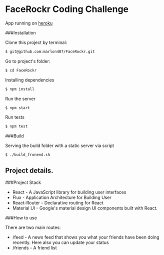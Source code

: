 # FaceRockr Coding Challenge

App running on [heroku](https://guarded-depths-50089.herokuapp.com/#/)

###Installation

Clone this project by terminal:
```bash
$ git@github.com:marlon407/FaceRockr.git
```

Go to project's folder:

```bash
$ cd FaceRockr
```

Installing dependencies
```bash
$ npm install
```

Run the server
```bash
$ npm start
```

Run tests
```bash
$ npm test
```

###Build

Serving the build folder with a static server via script

```bash
$ ./build_fronend.sh
```

## Project details.

###Project Stack

- React - A JavaScript library for building user interfaces
- Flux - Application Architecture for Building User
- React-Router - Declarative routing for React
- Material UI - Google's material design UI components built with React.

###How to use

There are two main routes:
 - /feed - A news feed that shows you what your friends have been doing recently. Here also you can update your status
 - /friends - A friend list

